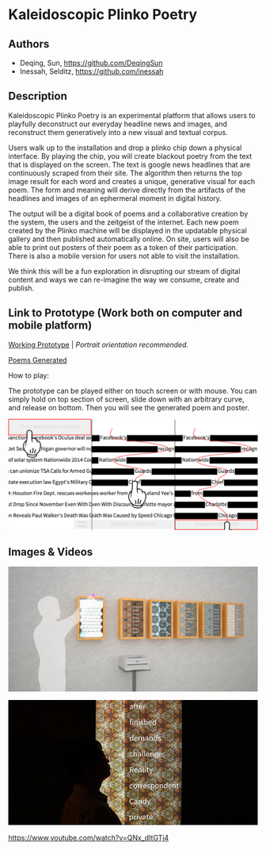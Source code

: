 # Kaleidoscopic Plinko Poetry 


## Authors
- Deqing, Sun, https://github.com/DeqingSun
- Inessah, Selditz, https://github.com/inessah

## Description
Kaleidoscopic Plinko Poetry is an experimental platform that allows users to playfully deconstruct our everyday headline news and images, and reconstruct them generatively into a new visual and textual corpus. 

Users walk up to the installation and drop a plinko chip down a physical interface. By playing the chip, you will create blackout poetry from the text that is displayed on the screen. The text is google news headlines that are continuously scraped from their site. The algorithm then returns the top image result for each word and creates a unique, generative visual for each poem. The form and meaning will derive directly from the artifacts of the headlines and images of an ephermeral moment in digital history. 

The output will be a digital book of poems and a collaborative creation by the system, the users and the zeitgeist of the internet. Each new poem created by the Plinko machine will be displayed in the updatable physical gallery and then published automatically online. On site, users will also be able to print out posters of their poem as a token of their participation. There is also a mobile version for users not able to visit the installation. 

We think this will be a fun exploration in disrupting our stream of digital content and ways we can re-imagine the way we consume, create and publish.  


## Link to Prototype (Work both on computer and mobile platform)

[Working Prototype](http://plinko-poetry.appspot.com "Kaleidoscopic Plinko Poetry Portable") | *Portrait orientation recommended.*

[Poems Generated](http://plinko-poetry.appspot.com/gallery) 

How to play:

The prototype can be played either on touch screen or with mouse. You can simply hold on top section of screen, slide down with an arbitrary curve, and release on bottom. Then you will see the generated poem and poster.

![Instruction](project_images/instruction_mobile.png?raw=true "Instruction")

## Images & Videos

![Cover Image](project_images/cover.jpg?raw=true "Cover Image")

![Prototype photo](project_images/Proto_photo.jpg?raw=true "Prototype photo")

https://www.youtube.com/watch?v=QNx_dItGTj4
 

